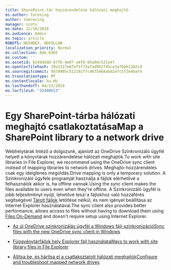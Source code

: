 ```yaml
---
title: SharePoint-tár hozzárendelése hálózati meghajtó
ms.author: toresing
author: tomresing
manager: scotv
ms.date: 12/10/2018
ms.audience: Admin
ms.topic: article
ROBOTS: NOINDEX, NOFOLLOW
localization_priority: Normal
ms.collection: Adm_O365
ms.custom: ''
ms.assetid: b249dddd-87fb-4e07-a4f8-05a0dc521a47
ms.openlocfilehash: 39a1317e67ef5f73afad902745ce3a7bbb1382cd
ms.sourcegitcommit: 9d78905c512192ffc4675468abd2efc5f2e4baf4
ms.translationtype: MT
ms.contentlocale: hu-HU
ms.lasthandoff: 04/23/2019
ms.locfileid: "32408613"
---
```

# <a name="map-a-sharepoint-library-to-a-network-drive"></a><span data-ttu-id="dd3a5-102">Egy SharePoint-tárba hálózati meghajtó csatlakoztatása</span><span class="sxs-lookup"><span data-stu-id="dd3a5-102">Map a SharePoint library to a network drive</span></span>

<span data-ttu-id="dd3a5-103">Webhelytárak Intéző a dolgozunk, ajánlott az OneDrive Szinkronizáló ügyfél helyett a könyvtárak hozzárendelése hálózati meghajtók.</span><span class="sxs-lookup"><span data-stu-id="dd3a5-103">To work with site libraries in File Explorer, we recommend using the OneDrive sync client instead of mapping libraries to network drives.</span></span> <span data-ttu-id="dd3a5-104">Meghajtó-hozzárendelés csak egy ideiglenes megoldás.</span><span class="sxs-lookup"><span data-stu-id="dd3a5-104">Drive mapping is only a temporary solution.</span></span> <span data-ttu-id="dd3a5-105">A Szinkronizáló ügyfele programját használja a fájlok elérhetővé a felhasználók akkor is, ha offline vannak.</span><span class="sxs-lookup"><span data-stu-id="dd3a5-105">Using the sync client makes the files available to users even when they're offline.</span></span> <span data-ttu-id="dd3a5-106">A Szinkronizáló ügyfél is jobb teljesítményt nyújt, lehetővé teszi a fájlokhoz való hozzáférés segítségével [Tárolt fájlok](https://support.office.com/article/Learn-about-OneDrive-Files-On-Demand-0E6860D3-D9F3-4971-B321-7092438FB38E) letöltése nélkül, és nem igényel beállítása az Internet Explorer használatával.</span><span class="sxs-lookup"><span data-stu-id="dd3a5-106">The sync client also provides better performance, allows access to files without having to download them using [Files On-Demand](https://support.office.com/article/Learn-about-OneDrive-Files-On-Demand-0E6860D3-D9F3-4971-B321-7092438FB38E) and doesn't require setup using Internet Explorer.</span></span> 
  
- [<span data-ttu-id="dd3a5-107">Az új OneDrive szinkronizálás ügyfél a Windows fájl-szinkronizáció</span><span class="sxs-lookup"><span data-stu-id="dd3a5-107">Sync files with the new OneDrive sync client in Windows</span></span>](https://go.microsoft.com/fwlink/?linkid=866427)
    
- [<span data-ttu-id="dd3a5-108">Függvénytárfájlok hely Explorer fájl használata</span><span class="sxs-lookup"><span data-stu-id="dd3a5-108">Ways to work with site library files in File Explorer</span></span>](https://go.microsoft.com/fwlink/?linkid=866291)
    
- [<span data-ttu-id="dd3a5-109">Állítsa be, és hárítsa el a csatlakoztatott hálózati meghajtók</span><span class="sxs-lookup"><span data-stu-id="dd3a5-109">Configure and troubleshoot mapped network drives</span></span>](https://support.microsoft.com/kb/2616712)
    

